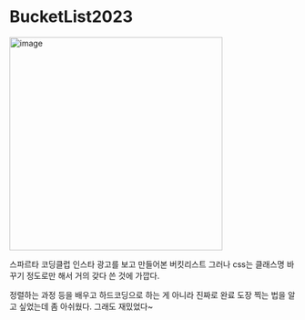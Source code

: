 # BucketList2023


<img width="374" alt="image" src="https://user-images.githubusercontent.com/14309582/208676707-4e9f14bc-169a-4fd9-9ecd-5fbf74ddc2a8.png">


스파르타 코딩클럽 인스타 광고를 보고 만들어본 버킷리스트
그러나 css는 클래스명 바꾸기 정도로만 해서 거의 갖다 쓴 것에 가깝다.

정렬하는 과정 등을 배우고 하드코딩으로 하는 게 아니라 진짜로 완료 도장 찍는 법을 알고 싶었는데 좀 아쉬웠다. 
그래도 재밌었다~
